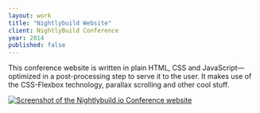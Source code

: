 ```yaml
---
layout: work
title: "Nightlybuild Website"
client: NightlyBuild Conference
year: 2014
published: false
---
```


This conference website is written in plain HTML, CSS and JavaScript—optimized in a post-processing step to serve it to the user. It makes use of the CSS-Flexbox technology, parallax scrolling and other cool stuff.

<a href="http://www.nightlybuild.io/">
	<img src="//img-anselmhannemann.netdna-ssl.com/img/work/nightlybuildio-web.jpg" alt="Screenshot of the Nightlybuild.io Conference website">
</a>
